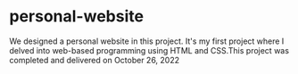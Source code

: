 # personal-website
We designed a personal website in this project. It's my first project where I delved into web-based programming using HTML and CSS.This project was completed and delivered on October 26, 2022
